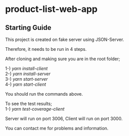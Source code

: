 # product-list-web-app

## Starting Guide

This project is created on fake server using JSON-Server. 

Therefore, it needs to be run in 4 steps.

After cloning and making sure you are in the root folder;


1-) _yarn install-client_\
2-) _yarn install-server_\
3-) _yarn start-server_\
4-) _yarn start-client_

You should run the commands above.


To see the test results;\
1-) _yarn test-coverage-client_


Server will run on port 3006, Client will run on port 3000.


You can contact me for problems and information.
